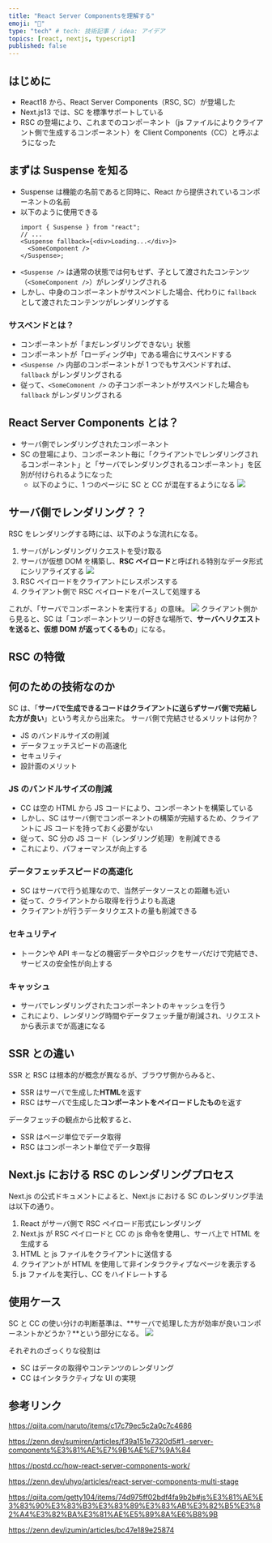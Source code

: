 ```yaml
---
title: "React Server Componentsを理解する"
emoji: "📌"
type: "tech" # tech: 技術記事 / idea: アイデア
topics: [react, nextjs, typescript]
published: false
---
```


## はじめに

- React18 から、React Server Components（RSC, SC）が登場した
- Next.js13 では、SC を標準サポートしている
- RSC の登場により、これまでのコンポーネント（js ファイルによりクライアント側で生成するコンポーネント）を Client Components（CC）と呼ぶようになった

## まずは Suspense を知る

- Suspense は機能の名前であると同時に、React から提供されているコンポーネントの名前
- 以下のように使用できる
  ```tsx
  import { Suspense } from "react";
  // ...
  <Suspense fallback={<div>Loading...</div>}>
    <SomeComponent />
  </Suspense>;
  ```
- `<Suspense />` は通常の状態では何もせず、子として渡されたコンテンツ（`<SomeComponent />`）がレンダリングされる
- しかし、中身のコンポーネントがサスペンドした場合、代わりに `fallback` として渡されたコンテンツがレンダリングする

### サスペンドとは？

- コンポーネントが「まだレンダリングできない」状態
- コンポーネントが「ローディング中」である場合にサスペンドする
- `<Suspense />` 内部のコンポーネントが 1 つでもサスペンドすれば、`fallback` がレンダリングされる
- 従って、`<SomeComonent />` の子コンポーネントがサスペンドした場合も `fallback` がレンダリングされる

## React Server Components とは？

- サーバ側でレンダリングされたコンポーネント
- SC の登場により、コンポーネント毎に「クライアントでレンダリングされるコンポーネント」と「サーバでレンダリングされるコンポーネント」を区別が付けられるようになった
  - 以下のように、1 つのページに SC と CC が混在するようになる
    ![](https://storage.googleapis.com/zenn-user-upload/e93e24d24658-20230924.png)

## サーバ側でレンダリング？？

RSC をレンダリングする時には、以下のような流れになる。

1. サーバがレンダリングリクエストを受け取る
2. サーバが仮想 DOM を構築し、**RSC ペイロード**と呼ばれる特別なデータ形式にシリアライズする
   ![](https://storage.googleapis.com/zenn-user-upload/a39fb2114fe6-20230926.png)
3. RSC ペイロードをクライアントにレスポンスする
4. クライアント側で RSC ペイロードをパースして処理する

これが、「サーバでコンポーネントを実行する」の意味。
![](https://storage.googleapis.com/zenn-user-upload/696bc3a781a8-20230924.png)
クライアント側から見ると、SC は「コンポーネントツリーの好きな場所で、**サーバへリクエストを送ると、仮想 DOM が返ってくるもの**」になる。

## RSC の特徴

## 何のための技術なのか

SC は、「**サーバで生成できるコードはクライアントに送らずサーバ側で完結した方が良い**」という考えから出来た。
サーバ側で完結させるメリットは何か？

- JS のバンドルサイズの削減
- データフェッチスピードの高速化
- セキュリティ
- 設計面のメリット

### JS のバンドルサイズの削減

- CC は空の HTML から JS コードにより、コンポーネントを構築している
- しかし、SC はサーバ側でコンポーネントの構築が完結するため、クライアントに JS コードを持っておく必要がない
- 従って、SC 分の JS コード（レンダリング処理）を削減できる
- これにより、パフォーマンスが向上する

### データフェッチスピードの高速化

- SC はサーバで行う処理なので、当然データソースとの距離も近い
- 従って、クライアントから取得を行うよりも高速
- クライアントが行うデータリクエストの量も削減できる

### セキュリティ

- トークンや API キーなどの機密データやロジックをサーバだけで完結でき、サービスの安全性が向上する

### キャッシュ

- サーバでレンダリングされたコンポーネントのキャッシュを行う
- これにより、レンダリング時間やデータフェッチ量が削減され、リクエストから表示までが高速になる

## SSR との違い

SSR と RSC は根本的が概念が異なるが、ブラウザ側からみると、

- SSR はサーバで生成した**HTML**を返す
- RSC はサーバで生成した**コンポーネントをペイロードしたもの**を返す

データフェッチの観点から比較すると、

- SSR はページ単位でデータ取得
- RSC はコンポーネント単位でデータ取得

## Next.js における RSC のレンダリングプロセス

Next.js の公式ドキュメントによると、Next.js における SC のレンダリング手法は以下の通り。

1. React がサーバ側で RSC ペイロード形式にレンダリング
2. Next.js が RSC ペイロードと CC の js 命令を使用し、サーバ上で HTML を生成する
3. HTML と js ファイルをクライアントに送信する
4. クライアントが HTML を使用して非インタラクティブなページを表示する
5. js ファイルを実行し、CC をハイドレートする

## 使用ケース

SC と CC の使い分けの判断基準は、**サーバで処理した方が効率が良いコンポーネントかどうか？**という部分になる。
![](https://storage.googleapis.com/zenn-user-upload/6451055ce774-20230924.png)

それぞれのざっくりな役割は

- SC はデータの取得やコンテンツのレンダリング
- CC はインタラクティブな UI の実現

## 参考リンク

https://qiita.com/naruto/items/c17c79ec5c2a0c7c4686

https://zenn.dev/sumiren/articles/f39a151e7320d5#1.-server-components%E3%81%AE%E7%9B%AE%E7%9A%84

https://postd.cc/how-react-server-components-work/

https://zenn.dev/uhyo/articles/react-server-components-multi-stage

https://qiita.com/getty104/items/74d975ff02bdf4fa9b2b#js%E3%81%AE%E3%83%90%E3%83%B3%E3%83%89%E3%83%AB%E3%82%B5%E3%82%A4%E3%82%BA%E3%81%AE%E5%89%8A%E6%B8%9B

https://zenn.dev/izumin/articles/bc47e189e25874
